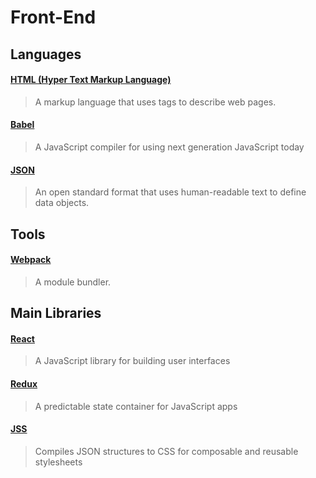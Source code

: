 # Front-End

## Languages

#### [HTML (Hyper Text Markup Language)](http://www.w3schools.com/html/)
> A markup language that uses tags to describe web pages.

#### [Babel](https://babeljs.io)
> A JavaScript compiler for using next generation JavaScript today

#### [JSON](http://www.json.org)
> An open standard format that uses human-readable text to define data objects.

## Tools

#### [Webpack](https://webpack.github.io/)
> A module bundler.

## Main Libraries

#### [React](http://facebook.github.io/react/)
> A JavaScript library for building user interfaces

#### [Redux](http://rackt.github.io/redux/)
> A predictable state container for JavaScript apps

#### [JSS](https://github.com/jsstyles/jss)
> Compiles JSON structures to CSS for composable and reusable stylesheets
